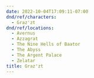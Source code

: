 ```yaml
---
date: 2022-10-04T17:09:11-07:00
dnd/ref/characters:
  - Graz'zt
dnd/ref/locations:
  - Avernus
  - Azzagrat
  - The Nine Hells of Baator
  - The Abyss
  - The Argent Palace
  - Zelatar
title: Graz'zt
---
```


